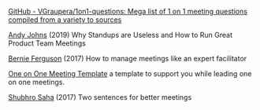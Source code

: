 
[GitHub - VGraupera/1on1-questions: Mega list of 1 on 1 meeting questions compiled from a variety to sources](https://github.com/VGraupera/1on1-questions)

[Andy Johns](https://andyjohns.co/why-standups-are-useless-and-how-to-run-great-product-team-meetings/)
(2019) Why Standups are Useless and How to Run Great Product Team Meetings

[Bernie Ferguson](https://www.atlassian.com/blog/inside-atlassian/how-to-facilitate-meetings-guide)
(2017) How to manage meetings like an expert facilitator

[One on One Meeting Template](https://www.oneonemeeting.com/template)
a template to support you while leading one on one meetings.

[Shubhro Saha](http://www.shubhro.com/2017/09/15/two-sentences-better-meetings/)
(2017) Two sentences for better meetings
